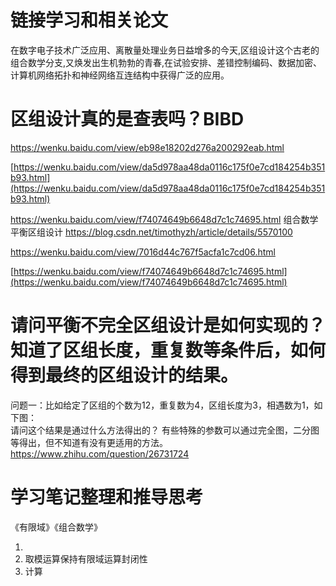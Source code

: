 # 链接学习和相关论文










在数字电子技术广泛应用、离散量处理业务日益增多的今天,区组设计这个古老的组合数学分支,又焕发出生机勃勃的青春,在试验安排、差错控制编码、数据加密、计算机网络拓扑和神经网络互连结构中获得广泛的应用。



# 区组设计真的是查表吗？BIBD
https://wenku.baidu.com/view/eb98e18202d276a200292eab.html





[https://wenku.baidu.com/view/da5d978aa48da0116c175f0e7cd184254b351b93.html](https://wenku.baidu.com/view/da5d978aa48da0116c175f0e7cd184254b351b93.html)

https://wenku.baidu.com/view/f74074649b6648d7c1c74695.html
组合数学平衡区组设计
https://blog.csdn.net/timothyzh/article/details/5570100



https://wenku.baidu.com/view/7016d44c767f5acfa1c7cd06.html




[https://wenku.baidu.com/view/f74074649b6648d7c1c74695.html](https://wenku.baidu.com/view/f74074649b6648d7c1c74695.html)




# 请问平衡不完全区组设计是如何实现的？知道了区组长度，重复数等条件后，如何得到最终的区组设计的结果。

问题一：比如给定了区组的个数为12，重复数为4，区组长度为3，相遇数为1，如下图：  
请问这个结果是通过什么方法得出的？ 有些特殊的参数可以通过完全图，二分图等得出，但不知道有没有更适用的方法。
https://www.zhihu.com/question/26731724






















































# 学习笔记整理和推导思考


《有限域》《组合数学》

1. 
2. 取模运算保持有限域运算封闭性
3. 计算























